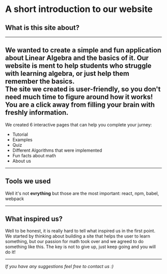 # A short introduction to our website


## What is this site about?
---
We wanted to create a simple and fun application about Linear Algebra and the basics of it. Our website is ment to help students who struggle with learning algebra, or just help them remember the basics.  
The site we created is user-friendly, so you don't need much time to figure around how it works! You are a click away from filling your brain with freshly information.  
---
We created 6 interactive pages that can help you complete your jurney:  
* Tutorial
* Examples
* Quiz
* Different Algorithms that were implemented
* Fun facts about math
* About us  
---  
## Tools we used  
Well it's not **evrything** but those are the most important: react, npm, babel, webpack

--- 

## What inspired us?  
Well to be honest, it is really hard to tell what inspired us in the first point. We started by thinking about building a site that helps the user to learn something, but our passion for math took over and we agreed to do something like this. The key is not to give up, just keep going and you will do it! 

---  


*If you have any suggestions feel free to contact us :)*